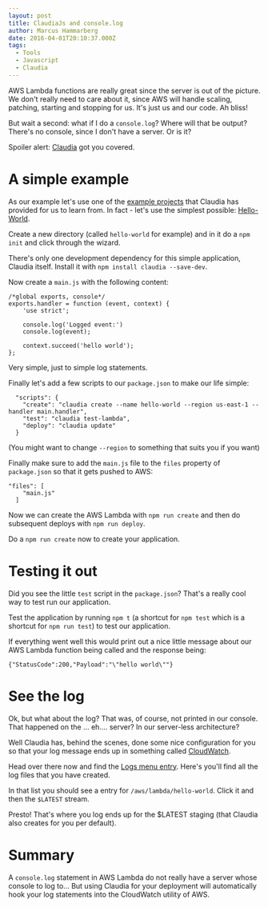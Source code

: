```yaml
---
layout: post
title: ClaudiaJs and console.log
author: Marcus Hammarberg
date: 2016-04-01T20:10:37.000Z
tags:
  - Tools
  - Javascript
  - Claudia
---
```


AWS Lambda functions are really great since the server is out of the picture. We don't really need to care about it, since AWS will handle scaling, patching, starting and stopping for us. It's just us and our code. Ah bliss!

But wait a second: what if I do a `console.log`? Where will that be output? There's no console, since I don't have a server. Or is it?

Spoiler alert: [Claudia](http://www.claudiajs.com) got you covered.

<!-- excerpt-end -->

# A simple example

As our example let's use one of the [example projects](https://github.com/claudiajs/example-projects) that Claudia has provided for us to learn from. In fact - let's use the simplest possible: [Hello-World](https://github.com/claudiajs/example-projects/blob/master/hello-world/).

Create a new directory (called `hello-world` for example) and in it do a `npm init` and click through the wizard.

There's only one development dependency for this simple application, Claudia itself. Install it with `npm install claudia --save-dev`.

Now create a `main.js` with the following content:

    /*global exports, console*/
    exports.handler = function (event, context) {
        'use strict';

        console.log('Logged event:')
        console.log(event);

        context.succeed('hello world');
    };

Very simple, just to simple log statements.

Finally let's add a few scripts to our `package.json` to make our life simple:

      "scripts": {
        "create": "claudia create --name hello-world --region us-east-1 --handler main.handler",
        "test": "claudia test-lambda",
        "deploy": "claudia update"
      }

(You might want to change `--region` to something that suits you if you want)

Finally make sure to add the `main.js` file to the `files` property of `package.json` so that it gets pushed to AWS:

    "files": [
        "main.js"
      ]

Now we can create the AWS Lambda with `npm run create` and then do subsequent deploys with `npm run deploy`.

Do a `npm run create` now to create your application.

# Testing it out
Did you see the little `test` script in the `package.json`? That's a really cool way to test run our application.

Test the application by running `npm t` (a shortcut for `npm test` which is a shortcut for `npm run test`) to test our application.

If everything went well this would print out a nice little message about our AWS Lambda function being called and the response being:

    {"StatusCode":200,"Payload":"\"hello world\""}

# See the log
Ok, but what about the log? That was, of course, not printed in our console. That happened on the ... eh.... server? In our server-less architecture?

Well Claudia has, behind the scenes, done some nice configuration for you so that your log message ends up in something called [CloudWatch](https://console.aws.amazon.com/cloudwatch/home?region=us-east-1).

Head over there now and find the [Logs menu entry](https://console.aws.amazon.com/cloudwatch/home?region=us-east-1#logs:). Here's you'll find all the log files that you have created.

In that list you should see a entry for `/aws/lambda/hello-world`. Click it and then the `$LATEST` stream.

Presto! That's where you log ends up for the $LATEST staging (that Claudia also creates for you per default).

# Summary
A `console.log` statement in AWS Lambda do not really have a server whose console to log to... But using Claudia for your deployment will automatically hook your log statements into the CloudWatch utility of AWS.